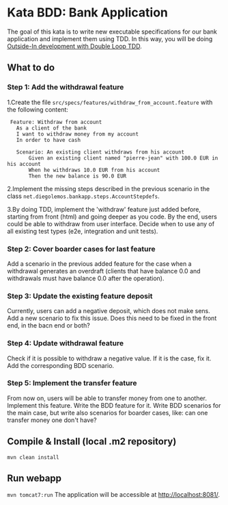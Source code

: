 # Kata BDD: Bank Application
The goal of this kata is to write new executable specifications for our bank application and implement them using TDD. In this way, you will be doing [Outside-In development with Double Loop TDD](http://coding-is-like-cooking.info/2013/04/outside-in-development-with-double-loop-tdd/).

## What to do
### Step 1: Add the withdrawal feature
1.Create the file `src/specs/features/withdraw_from_account.feature` with the following content:
```gherkin
 Feature: Withdraw from account
   As a client of the bank
   I want to withdraw money from my account
   In order to have cash
 
   Scenario: An existing client withdraws from his account
       Given an existing client named "pierre-jean" with 100.0 EUR in his account
       When he withdraws 10.0 EUR from his account
       Then the new balance is 90.0 EUR
```
2.Implement the missing steps described in the previous scenario in the class `net.diegolemos.bankapp.steps.AccountStepdefs`.

3.By doing TDD, implement the 'withdraw' feature just added before, starting from front (html) and going deeper as you code. By the end, users could be able to withdraw from user interface. Decide when to use any of all existing test types (e2e, integration and unit tests).

### Step 2: Cover boarder cases for last feature
Add a scenario in the previous added feature for the case when a withdrawal generates an overdraft (clients that have balance 0.0 and withdrawals must have balance 0.0 after the operation).

### Step 3: Update the existing feature deposit
Currently, users can add a negative deposit, which does not make sens. Add a new scenario to fix this issue. Does this need to be fixed in the front end, in the bacn end or both?

### Step 4: Update withdrawal feature
Check if it is possible to withdraw a negative value. If it is the case, fix it. Add the corresponding BDD scenario.

### Step 5: Implement the transfer feature
From now on, users will be able to transfer money from one to another. Implement this feature. Write the BDD feature for it. Write BDD scenarios for the main case, but write also scenarios for boarder cases, like: can one transfer money one don't have?

## Compile & Install (local .m2 repository)
`mvn clean install`

## Run webapp
`mvn tomcat7:run`
The application will be accessible at [http://localhost:8081/](http://localhost:8081/).
